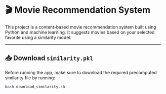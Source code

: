 # 🎬 Movie Recommendation System

This project is a content-based movie recommendation system built using Python and machine learning. It suggests movies based on your selected favorite using a similarity model.

---

## 📥 Download `similarity.pkl`

Before running the app, make sure to download the required precomputed similarity file by running:

```bash
bash download_similarity.sh
